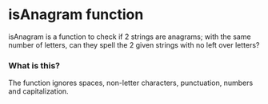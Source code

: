 # isAnagram function
isAnagram is a function to check if 2 strings are anagrams; with the same number of letters, can they spell the 2 given strings with no left over letters?
### **What is this?**
The function ignores spaces, non-letter characters, punctuation, numbers and capitalization.